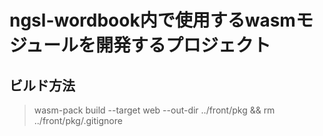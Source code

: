 # ngsl-wordbook内で使用するwasmモジュールを開発するプロジェクト

## ビルド方法

> wasm-pack build --target web --out-dir ../front/pkg && rm ../front/pkg/.gitignore